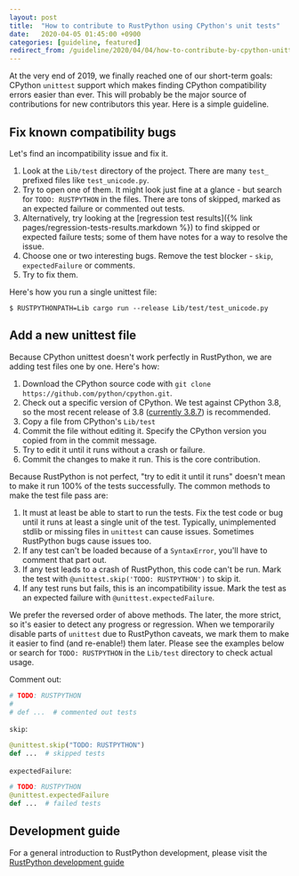 ```yaml
---
layout: post
title:  "How to contribute to RustPython using CPython's unit tests"
date:   2020-04-05 01:45:00 +0900
categories: [guideline, featured]
redirect_from: /guideline/2020/04/04/how-to-contribute-by-cpython-unittest.html
---
```


At the very end of 2019, we finally reached one of our short-term goals: CPython `unittest` support which makes finding CPython compatibility errors easier than ever.
This will probably be the major source of contributions for new contributors this year. Here is a simple guideline.

## Fix known compatibility bugs
Let's find an incompatibility issue and fix it.
1. Look at the `Lib/test` directory of the project. There are many `test_` prefixed files like `test_unicode.py`.
2. Try to open one of them. It might look just fine at a glance - but search for `TODO: RUSTPYTHON` in the files. There are tons of skipped, marked as an expected failure or commented out tests.
  1. Alternatively, try looking at the [regression test results]({% link pages/regression-tests-results.markdown %}) to find skipped or expected failure tests; some of them have
     notes for a way to resolve the issue.
3. Choose one or two interesting bugs. Remove the test blocker - `skip`, `expectedFailure` or comments.
4. Try to fix them.

Here's how you run a single unittest file:

```
$ RUSTPYTHONPATH=Lib cargo run --release Lib/test/test_unicode.py
```

## Add a new unittest file
Because CPython unittest doesn't work perfectly in RustPython, we are adding test files one by one. Here's how:
1. Download the CPython source code with `git clone https://github.com/python/cpython.git`.
2. Check out a specific version of CPython. We test against CPython 3.8, so the most recent release of 3.8 ([currently 3.8.7](https://www.python.org/doc/versions/)) is recommended.
3. Copy a file from CPython's `Lib/test`
4. Commit the file without editing it. Specify the CPython version you copied from in the commit message.
5. Try to edit it until it runs without a crash or failure.
6. Commit the changes to make it run. This is the core contribution.

Because RustPython is not perfect, "try to edit it until it runs" doesn't mean to make it run 100% of the tests successfully. The common methods to make the test file pass are:
1. It must at least be able to start to run the tests. Fix the test code or bug until it runs at least a single unit of the test. Typically, unimplemented stdlib or missing files in `unittest` can cause issues. Sometimes RustPython bugs cause issues too.
2. If any test can't be loaded because of a `SyntaxError`, you'll have to comment that part out.
3. If any test leads to a crash of RustPython, this code can't be run. Mark the test with `@unittest.skip('TODO: RUSTPYTHON')` to skip it.
4. If any test runs but fails, this is an incompatibility issue. Mark the test as an expected failure with `@unittest.expectedFailure`.

We prefer the reversed order of above methods. The later, the more strict, so it's easier to detect any progress or regression.
When we temporarily disable parts of `unittest` due to RustPython caveats, we mark them to make it easier to find (and re-enable!) them later. Please see the examples below or search for `TODO: RUSTPYTHON` in the `Lib/test` directory to check actual usage.

Comment out:
```python
# TODO: RUSTPYTHON
#
# def ...  # commented out tests
```

`skip`:
```python
@unittest.skip("TODO: RUSTPYTHON")
def ...  # skipped tests
```

`expectedFailure`:
```python
# TODO: RUSTPYTHON
@unittest.expectedFailure
def ...  # failed tests
```

## Development guide
For a general introduction to RustPython development, please visit the [RustPython development guide](https://github.com/RustPython/RustPython/blob/master/DEVELOPMENT.md)
